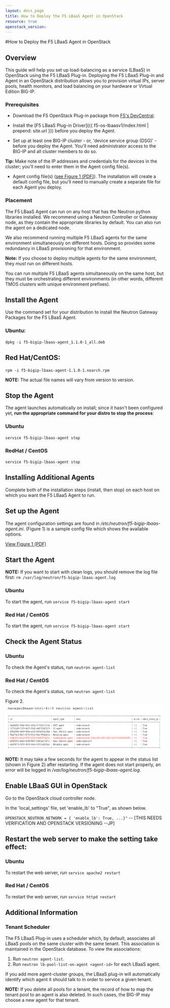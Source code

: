 ```yaml
---
layout: docs_page
title: How to Deploy the F5 LBaaS Agent in OpenStack
resource: true
openstack_version:   
---
```


#How to Deploy the F5 LBaaS Agent in OpenStack

## Overview
This guide will help you set up load-balancing as a service (LBaaS) in OpenStack using the F5 LBaaS Plug-in. Deploying the F5 LBaaS Plug-in and Agent in an OpenStack distribution allows you to provision virtual IPs, server pools, health monitors, and load balancing on your hardware or Virtual Edition BIG-IP.

### Prerequisites

- Download the F5 OpenStack Plug-in package from [F5's DevCentral](https://devcentral.f5.com/d/openstack-neutron-lbaas-driver-and-agent).

- Install the [F5 LBaaS Plug-in Driver]({{ f5-os-lbaasv1/index.html | prepend: site.url }}) before you deploy the Agent. 
  
- Set up at least one BIG-IP cluster - or, 'device service group \(DSG\)' -  before you deploy the Agent. You'll need administrator access to the BIG-IP and all cluster members to do so.

**Tip:** Make note of the IP addresses and credentials for the devices in the cluster; you'll need to enter them in the Agent config file\(s\).

- Agent config file\(s\) \([see Figure 1 (PDF)](f5-os-agent/assets/lbaas-agent-config-sample.pdf)\). The installation will create a default config file, but you'll need to manually create a separate file for each Agent you deploy. 

### Placement

The F5 LBaaS Agent can run on any host that has the Neutron python libraries installed. We recommend using a Neutron Controller or Gateway node, as they contain the appropriate libraries by default. You can also run the agent on a dedicated node. 

We also recommend running multiple F5 LBaaS agents for the same environment simultaneously on different hosts. Doing so provides some redundancy in LBaaS provisioning for that environment. 

**Note:** If you choose to deploy multiple agents for the same environment, they *must* run on different hosts. 

You can run multiple F5 LBaaS agents simultaneously on the same host, but they must be orchestrating different environments \(in other words, different TMOS clusters with unique environment prefixes\). 

## Install the Agent

Use the command set for your distribution to install the Neutron Gateway Packages for the F5 LBaaS Agent.

### Ubuntu:

`dpkg -i f5-bigip-lbaas-agent_1.1.0-1_all.deb`

## Red Hat/CentOS:

`rpm -i f5-bigip-lbaas-agent-1.1.0-1.noarch.rpm`

**NOTE:** The actual file names will vary from version to version.

## Stop the Agent

The agent launches automatically on install; since it hasn't been configured yet, **run the appropriate command for your distro to stop the process**: 

### Ubuntu
`service f5-bigip-lbaas-agent stop`

### RedHat / CentOS
`service f5-bigip-lbaas-agent stop`

## Installing Additional Agents

Complete both of the installation steps \(install, then stop\) on each host on which you want the F5 LBaaS Agent to run.

## Set up the Agent

The agent configuration settings are found in */etc/neutron/f5-bigip-lbaas-agent.ini*. \(Figure 1\) is a sample config file which shows the available options.

[View Figure 1 (PDF)](f5-os-agent/assets/lbaas-agent-config-sample.pdf) 

## Start the Agent

**NOTE:** If you want to start with clean logs, you should remove the log file first: 
`rm /var/log/neutron/f5-bigip-lbaas-agent.log`

### Ubuntu
To start the agent, run 
`service f5-bigip-lbaas-agent start`

### Red Hat / CentOS
To start the agent, run 
`service f5-bigip-lbaas-agent start`

## Check the Agent Status

### Ubuntu
To check the Agent's status, run 
`neutron agent-list`

### Red Hat / CentOS
To check the Agent's status, run 
`neutron agent-list`

Figure 2. ![](f5-os-agent/assets/lbaas-agent-status.png "Figure 2")

**NOTE:** It may take a few seconds for the agent to appear in the status list (shown in Figure 2) after restarting. If the agent does not start properly, an error will be logged in */var/log/neutron/f5-bigip-lbaas-agent.log*.

## Enable LBaaS GUI in OpenStack

Go to the OpenStack cloud controller node.
 
In the 'local\_settings' file, set  'enable\_lb'  to "True", as shown below.

`OPENSTACK_NEUTRON_NETWORK = { 'enable_lb': True, ...}"` -- \[THIS NEEDS VERIFICATION AND OPENSTACK VERSIONING --JP\]

## Restart the web server to make the setting take effect:

### Ubuntu
To restart the web server, run
`service apache2 restart`

### Red Hat / CentOS
To restart the web server, run
`service httpd restart`

## Additional Information

### Tenant Scheduler
The F5 LBaaS Plug-in uses a scheduler which, by default, associates all LBaaS pools on the same cluster with the same tenant. This association is maintained in the OpenStack database. To view the associations: 
    
1. Run `neutron agent-list`. 
2. Run `neutron lb-pool-list-on-agent <agent-id>` for each LBaaS agent.

If you add more agent-cluster groups, the LBaaS plug-in will automatically identify which agent it should talk to in order to service a given tenant. 

**NOTE:** If you delete all pools for a tenant, the record of how to map the tenant pool to an agent is also deleted. In such cases, the BIG-IP may choose a new agent for that tenant.
